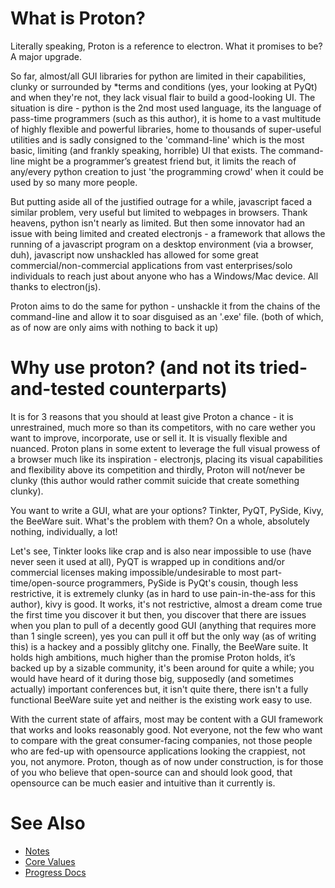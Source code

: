 # What is Proton?
	
Literally speaking, Proton is a reference to electron. What it promises to be?
A major upgrade.

So far, almost/all GUI libraries for python are limited in their capabilities,
clunky or surrounded by *terms and conditions (yes, your looking at PyQt)
and when they're not, they lack visual flair to build a good-looking UI. The
situation is dire - python is the 2nd most used language, its the language of
pass-time programmers (such as this author), it is home to a vast multitude
of highly flexible and powerful libraries, home to thousands of super-useful
utilities and is sadly consigned to the 'command-line' which is the most
basic, limiting (and frankly speaking, horrible) UI that exists. The 
command-line might be a programmer’s greatest friend but, it limits the reach
of any/every python creation to just 'the programming crowd' when it could be
used by so many more people.

But putting aside all of the justified outrage for a while, javascript faced a
similar problem, very useful but limited to webpages in browsers. Thank 
heavens, python isn't nearly as limited. But then some innovator had an issue
with being limited and created electronjs - a framework that allows the running
of a javascript program on a desktop environment (via a browser, duh),
javascript now unshackled has allowed for some great commercial/non-commercial
applications from vast enterprises/solo individuals to reach just about anyone
who has a Windows/Mac device. All thanks to electron(js).

Proton aims to do the same for python - unshackle it from the chains of the
command-line and allow it to soar disguised as an '.exe' file. (both of which,
as of now are only aims with nothing to back it up)

# Why use proton? (and not its tried-and-tested counterparts)

It is for 3 reasons that you should at least give Proton a chance - it is
unrestrained, much more so than its competitors, with no care wether you want
to improve, incorporate, use or sell it. It is visually flexible and nuanced.
Proton plans in some extent to leverage the full visual prowess of a browser
much like its inspiration - electronjs, placing its visual capabilities and
flexibility above its competition and thirdly, Proton will not/never be
clunky (this author would rather commit suicide that create something clunky).

You want to write a GUI, what are your options? Tinkter, PyQT, PySide, Kivy,
the BeeWare suit. What's the problem with them? On a whole, absolutely nothing,
individually, a lot!

Let's see, Tinkter looks like crap and is also near impossible to use (have
never seen it used at all), PyQT is wrapped up in conditions and/or commercial
licenses making impossible/undesirable to most part-time/open-source 
programmers, PySide is PyQt's cousin, though less restrictive, it is extremely
clunky (as in hard to use pain-in-the-ass for this author), kivy is good. It
works, it's not restrictive, almost a dream come true the first time you
discover it but then, you discover that there are issues when you plan to pull
of a decently good GUI (anything that requires more than 1 single screen), yes
you can pull it off but the only way (as of writing this) is a hackey and a
possibly glitchy one. Finally, the BeeWare suite. It holds high ambitions, much
higher than the promise Proton holds, it’s backed up by a sizable community,
it's been around for quite a while; you would have heard of it during those
big, supposedly (and sometimes actually) important conferences but, it isn't
quite there, there isn't a fully functional BeeWare suite yet and neither is
the existing work easy to use.

With the current state of affairs, most may be content with a GUI framework
that works and looks reasonably good. Not everyone, not the few who want to
compare with the great consumer-facing companies, not those people who are
fed-up with opensource applications looking the crappiest, not you, not
anymore. Proton, though as of now under construction, is for those of you who
believe that open-source can and should look good, that opensource can be much
easier and intuitive than it currently is.

# See Also
- [Notes](Working%20Docs/Notes.md)
- [Core Values](Working%20Docs/Core%20Values.md)
- [Progress Docs](Working%20Docs/Progress%20Docs.md)